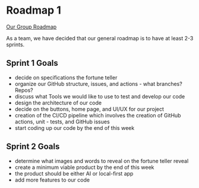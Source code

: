 # Roadmap 1
[Our Group Roadmap](https://github.com/orgs/cse110-sp23-group12/projects/1/views/1)

As a team, we have decided that our general roadmap is to have at least 2-3 sprints.

## Sprint 1 Goals
- decide on specifications the fortune teller
- organize our GitHub structure, issues, and actions - what branches? Repos?
- discuss what Tools we would like to use to test and develop our code
- design the architecture of our code
- decide on the buttons, home page, and UI/UX for our project
- creation of the CI/CD pipeline which involves the creation of GitHub actions, unit - tests, and GitHub issues
- start coding up our code by the end of this week

## Sprint 2 Goals
- determine what images and words to reveal on the fortune teller reveal
- create a minimum viable product by the end of this week
- the product should be either AI or local-first app
- add more features to our code


